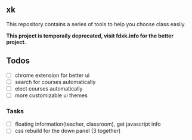 



## xk

This repository contains a series of tools to help you choose class easily.

**This project is temporaily deprecated, visit fdxk.info for the better project.** 

## Todos

- [ ] chrome extension for better ui
- [ ] search for courses automatically
- [ ] elect courses automatically
- [ ] more customizable ui themes
 
### Tasks

- [ ] floating information(teacher, classroom), get javascript info
- [ ] css rebuild for the down panel (3 together)
